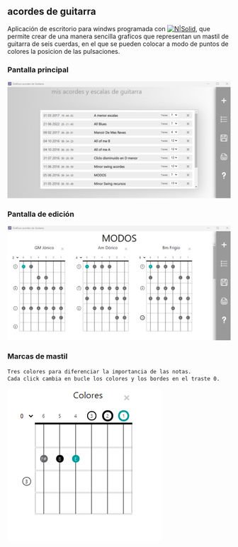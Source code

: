 ## acordes de guitarra
Aplicación de escritorio para windws programada con [![N|Solid](https://pablolusarreta.github.io/relog/media-nextevent/electron.svg)](https://www.electronjs.org/), que permite crear de una manera sencilla graficos que representan un mastil de guitarra de seis cuerdas, en el que se pueden colocar a modo de puntos de colores la posicion de las pulsaciones.
### Pantalla principal
![N|Solid](./img/app.png)
### Pantalla de edición
![N|Solid](./img/app2.png)
### Marcas de mastil
    Tres colores para diferenciar la importancia de las notas.
    Cada click cambia en bucle los colores y los bordes en el traste 0.

![N|Solid](./img/app3.png)